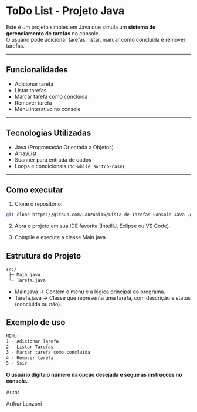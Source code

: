 # ToDo List - Projeto Java

Este é um projeto simples em Java que simula um **sistema de gerenciamento de tarefas** no console.  
O usuário pode adicionar tarefas, listar, marcar como concluída e remover tarefas.

---

## Funcionalidades

- Adicionar tarefa
- Listar tarefas
- Marcar tarefa como concluída
- Remover tarefa
- Menu interativo no console

---

## Tecnologias Utilizadas

- Java (Programação Orientada a Objetos)
- ArrayList
- Scanner para entrada de dados
- Loops e condicionais (`do-while`, `switch-case`)

---

## Como executar

1. Clone o repositório:
```bash
git clone https://github.com/Lanzoni15/Lista-de-Tarefas-Console-Java-.git
````
2. Abra o projeto em sua IDE favorita (IntelliJ, Eclipse ou VS Code).

3. Compile e execute a classe Main.java.

## Estrutura do Projeto

```bash
src/
 ├─ Main.java
 └─ Tarefa.java
````
- Main.java → Contém o menu e a lógica principal do programa.
- Tarefa.java → Classe que representa uma tarefa, com descrição e status (concluída ou não).

## Exemplo de uso

```bash
MENU:
1 - Adicionar Tarefa
2 - Listar Tarefas
3 - Marcar tarefa como concluída
4 - Remover tarefa
5 - Sair
````
**O usuário digita o número da opção desejada e segue as instruções no console.**

Autor

Arthur Lanzoni
